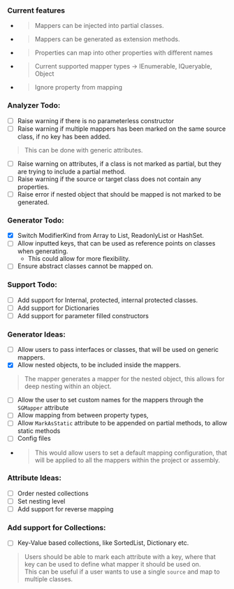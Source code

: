 ### Current features
- > Mappers can be injected into partial classes.
- > Mappers can be generated as extension methods.
- > Properties can map into other properties with different names
- > Current supported mapper types -> IEnumerable, IQueryable, Object
- > Ignore property from mapping

### Analyzer Todo:
- [ ] Raise warning if there is no parameterless constructor
- [ ] Raise warning if multiple mappers has been marked on the same source class, if no key has been added.
> This can be done with generic attributes.
- [ ] Raise warning on attributes, if a class is not marked as partial, but they are trying to include a partial method.
- [ ] Raise warning if the source or target class does not contain any properties.
- [ ] Raise error if nested object that should be mapped is not marked to be generated.

### Generator Todo:
- [X] Switch ModifierKind from Array to List, ReadonlyList or HashSet.
- [ ] Allow inputted keys, that can be used as reference points on classes when generating.
  - This could allow for more flexibility.
- [ ] Ensure abstract classes cannot be mapped on.

### Support Todo:
- [ ] Add support for Internal, protected, internal protected classes.
- [ ] Add support for Dictionaries
- [ ] Add support for parameter filled constructors

### Generator Ideas:
- [ ] Allow users to pass interfaces or classes, that will be used on generic mappers.
- [x] Allow nested objects, to be included inside the mappers.
 > The mapper generates a mapper for the nested object, this allows for deep nesting within an object.
- [ ] Allow the user to set custom names for the mappers through the `SGMapper` attribute
- [ ] Allow mapping from between property types,
- [ ] Allow `MarkAsStatic` attribute to be appended on partial methods, to allow static methods
- [ ] Config files
- > This would allow users to set a default mapping configuration, that will be applied to all the mappers within the project or assembly.


### Attribute Ideas:
- [ ] Order nested collections
- [ ] Set nesting level
- [ ] Add support for reverse mapping

### Add support for Collections:
- [ ] Key-Value based collections, like SortedList, Dictionary etc.

> Users should be able to mark each attribute with a key, where that key can be used to define what mapper it should be used on. </br >
> This can be useful if a user wants to use a single `source` and map to multiple classes.